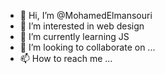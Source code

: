 - 👋 Hi, I’m @MohamedElmansouri
- 👀 I’m interested in web design
- 🌱 I’m currently learning JS
- 💞️ I’m looking to collaborate on ...
- 📫 How to reach me ...

<!---
MohamedElmansouri/MohamedElmansouri is a ✨ special ✨ repository because its `README.md` (this file) appears on your GitHub profile.
You can click the Preview link to take a look at your changes.
--->
